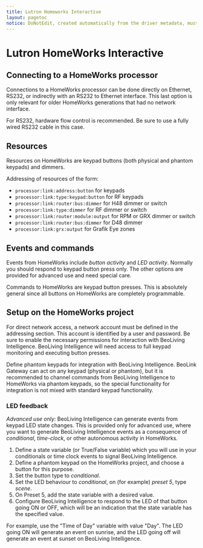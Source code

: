 ```yaml
---
title: Lutron Homeworks Interactive
layout: pagetoc
notice: DoNotEdit, created automatically from the driver metadata, must be updated on the driver itself
---
```

Lutron HomeWorks Interactive
============================

Connecting to a HomeWorks processor
-----------------------------------

Connections to a HomeWorks processor can be done directly on Ethernet,
RS232, or indirectly with an RS232 to Ethernet interface. This last
option is only relevant for older HomeWorks generations that had no
network interface.

For RS232, hardware flow control is recommended. Be sure to use a fully
wired RS232 cable in this case.

Resources
----------------------------

Resources on HomeWorks are keypad buttons (both physical and phantom keypads) and dimmers.

Addressing of resources of the form:

-  `processor:link:address:button` for keypads
-  `processor:link:type:keypad:button` for RF keypads
-  `processor:link:router:bus:dimmer` for H48 dimmer or switch
-  `processor:link:type:dimmer` for RF dimmer or switch
-  `processor:link:router:module:output` for RPM or GRX dimmer or switch
-  `processor:link:router:bus:dimmer` for D48 dimmer
-  `processor:link:grx:output` for Grafik Eye zones

Events and commands
-------------------

Events from HomeWorks include *button activity* and *LED activity*. Normally
you should respond to keypad button press only. The other options are
provided for advanced use and need special care.

Commands to HomeWorks are keypad button presses. This is absolutely
general since all buttons on HomeWorks are completely programmable.

Setup on the HomeWorks project
------------------------------

For direct network access, a network account must be defined in the
addressing section. This account is identified by a user and password.
Be sure to enable the necessary permissions for interaction with
BeoLiving Intelligence. BeoLiving Intelligence will need access to full keypad
monitoring and executing button presses.

Define phantom keypads for integration with BeoLiving Intelligence. BeoLink
Gateway can act on any keypad (physical or phantom), but it is
recommended to channel commands from BeoLiving Intelligence to HomeWorks via
phantom keypads, so the special functionality for integration is not
mixed with standard keypad functionality.

### LED feedback

*Advanced use only:* BeoLiving Intelligence can generate events from keypad
LED state changes. This is provided only for advanced use, where you
want to generate BeoLiving Intelligence events as a consequence of
*conditional*, *time-clock*, or other autonomous activity in
HomeWorks.

1.  Define a state variable (or True/False variable) which you will use
    in your conditionals or time clock events to signal BeoLiving Intelligence.
2.  Define a phantom keypad on the HomeWorks project, and choose a
    button for this purpose.
3.  Set the button type to *conditional*.
4.  Set the LED behaviour to *conditional*, on (for example) *preset 5*,
    type *scene*.
5.  On Preset 5, add the state variable with a desired value.
6.  Configure BeoLiving Intelligence to respond to the LED of that button going ON or OFF,
    which will be an indication that the state variable has the
    specified value.

For example, use the "Time of Day" variable with value "Day". The LED
going ON will generate an event on sunrise, and the LED going off will
generate an event at sunset on BeoLiving Intelligence.
